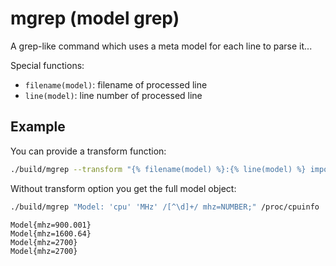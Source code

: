 # mgrep (model grep)
A grep-like command which uses a meta model for each line to parse it...

Special functions: 
  * `filename(model)`: filename of processed line
  * `line(model)`: line number of processed line

## Example
You can provide a transform function:
```bash
./build/mgrep --transform "{% filename(model) %}:{% line(model) %} imports {% model.file %}" "Model: '#include' /[\"<]/ file=/[^\">]*/ /[\">]/;" src/textx/*.h
```

Without transform option you get the full model object:
```bash
./build/mgrep "Model: 'cpu' 'MHz' /[^\d]+/ mhz=NUMBER;" /proc/cpuinfo
```
```
Model{mhz=900.001}
Model{mhz=1600.64}
Model{mhz=2700}
Model{mhz=2700}
```
